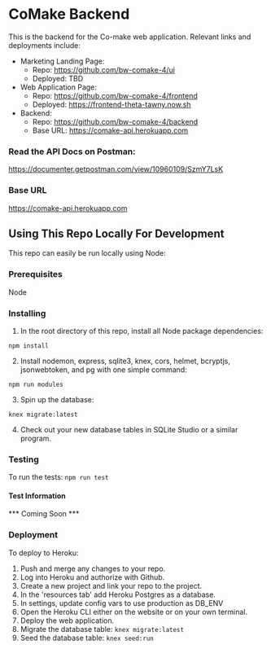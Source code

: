 # CoMake Backend
This is the backend for the Co-make web application. Relevant links and deployments include:
* Marketing Landing Page:
    * Repo: https://github.com/bw-comake-4/ui
    * Deployed: TBD
* Web Application Page:
    * Repo: https://github.com/bw-comake-4/frontend
    * Deployed: https://frontend-theta-tawny.now.sh
* Backend:
    * Repo: https://github.com/bw-comake-4/backend
    * Base URL: https://comake-api.herokuapp.com

### Read the API Docs on Postman:
https://documenter.getpostman.com/view/10960109/SzmY7LsK

### Base URL
https://comake-api.herokuapp.com

## Using This Repo Locally For Development
This repo can easily be run locally using Node: 

### Prerequisites
Node

### Installing
1. In the root directory of this repo, install all Node package dependencies:

`npm install`

2. Install nodemon, express, sqlite3, knex, cors, helmet, bcryptjs, jsonwebtoken, and pg with one simple command:

`npm run modules`

3. Spin up the database:

`knex migrate:latest`

4. Check out your new database tables in SQLite Studio or a similar program.

### Testing
To run the tests:
`npm run test`

#### Test Information
*** Coming Soon *** 

### Deployment
To deploy to Heroku:
1. Push and merge any changes to your repo.
2. Log into Heroku and authorize with Github.
3. Create a new project and link your repo to the project.
4. In the 'resources tab' add Heroku Postgres as a database.
5. In settings, update config vars to use production as DB_ENV
6. Open the Heroku CLI either on the website or on your own terminal.
7. Deploy the web application.
8. Migrate the database table: 
`knex migrate:latest`
9. Seed the database table:
`knex seed:run`
